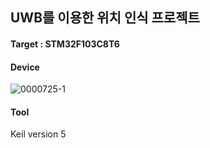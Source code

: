 ## UWB를 이용한 위치 인식 프로젝트
#### Target : STM32F103C8T6
#### Device
![0000725-1](https://github.com/user-attachments/assets/c6d546d6-5587-445a-921a-8cdb903b6215)
#### Tool
Keil version 5

